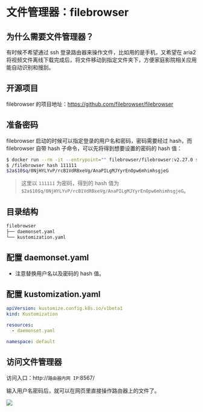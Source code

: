 # 文件管理器：filebrowser

## 为什么需要文件管理器？

有时候不希望通过 ssh 登录路由器来操作文件，比如用的是手机，又希望在 aria2 将视频文件离线下载完成后，将文件移动到指定文件夹下，方便家庭影院相关应用能自动识别和搜刮。

## 开源项目

filebrowser 的项目地址：https://github.com/filebrowser/filebrowser

## 准备密码

filebrowser 启动的时候可以指定登录的用户名和密码，密码需要经过 hash，而 filebrowser 自带 hash 子命令，可以先将得到想要设置的密码的 hash 值：

```bash
$ docker run --rm -it --entrypoint="" filebrowser/filebrowser:v2.27.0 sh
$ /filebrowser hash 111111
$2a$10$q/0NjHYLYvP/rcB1VdRBxeVg/AnaPILgMJYyrEnOpw6mhimhsgjeG
```

> 这里以 `111111` 为密码，得到的 hash 值为 `$2a$10$q/0NjHYLYvP/rcB1VdRBxeVg/AnaPILgMJYyrEnOpw6mhimhsgjeG`。

## 目录结构

```txt
filebrowser
├── daemonset.yaml
└── kustomization.yaml
```

## 配置 daemonset.yaml

<FileBlock showLineNumbers title="daemonset.yaml" file="home-network/filebrowser.yaml" />

* 注意替换用户名以及密码的 hash 值。

## 配置 kustomization.yaml

```yaml title="kustomization.yaml"
apiVersion: kustomize.config.k8s.io/v1beta1
kind: Kustomization

resources:
  - daemonset.yaml

namespace: default
```

## 访问文件管理器

访问入口：http://`路由器内网 IP`:8567/

输入用户名密码后，就可以在网页里直接操作路由器上的文件了。

![](https://image-host-1251893006.cos.ap-chengdu.myqcloud.com/2024%2F05%2F23%2F20240523112259.png)
